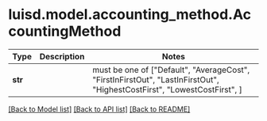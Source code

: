 # luisd.model.accounting_method.AccountingMethod

Type | Description | Notes
------------- | ------------- | -------------
**str** |  |  must be one of ["Default", "AverageCost", "FirstInFirstOut", "LastInFirstOut", "HighestCostFirst", "LowestCostFirst", ]

[[Back to Model list]](../../README.md#documentation-for-models) [[Back to API list]](../../README.md#documentation-for-api-endpoints) [[Back to README]](../../README.md)

